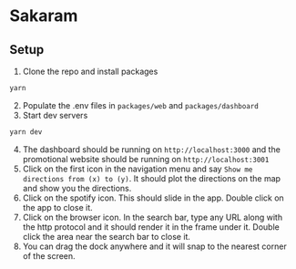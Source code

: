 # Sakaram

## Setup

1. Clone the repo and install packages

```bash
yarn
```

2. Populate the .env files in `packages/web` and `packages/dashboard`
3. Start dev servers

```bash
yarn dev
```

4. The dashboard should be running on `http://localhost:3000` and the promotional website should be running on `http://localhost:3001`
5. Click on the first icon in the navigation menu and say `Show me directions from (x) to (y)`. It should plot the directions on the map and show you the directions.
6. Click on the spotify icon. This should slide in the app. Double click on the app to close it.
7. Click on the browser icon. In the search bar, type any URL along with the http protocol and it should render it in the frame under it. Double click the area near the search bar to close it.
8. You can drag the dock anywhere and it will snap to the nearest corner of the screen.
